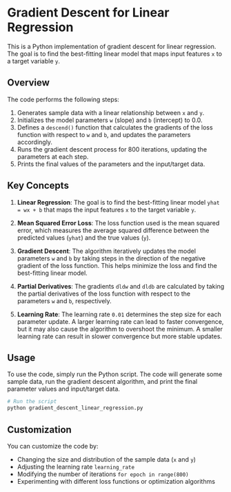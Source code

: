 # Gradient Descent for Linear Regression

This is a Python implementation of gradient descent for linear regression. The goal is to find the best-fitting linear model that maps input features `x` to a target variable `y`.

## Overview

The code performs the following steps:

1. Generates sample data with a linear relationship between `x` and `y`.
2. Initializes the model parameters `w` (slope) and `b` (intercept) to 0.0.
3. Defines a `descend()` function that calculates the gradients of the loss function with respect to `w` and `b`, and updates the parameters accordingly.
4. Runs the gradient descent process for 800 iterations, updating the parameters at each step.
5. Prints the final values of the parameters and the input/target data.

## Key Concepts

1. **Linear Regression**: The goal is to find the best-fitting linear model `yhat = wx + b` that maps the input features `x` to the target variable `y`.

2. **Mean Squared Error Loss**: The loss function used is the mean squared error, which measures the average squared difference between the predicted values (`yhat`) and the true values (`y`).

3. **Gradient Descent**: The algorithm iteratively updates the model parameters `w` and `b` by taking steps in the direction of the negative gradient of the loss function. This helps minimize the loss and find the best-fitting linear model.

4. **Partial Derivatives**: The gradients `dldw` and `dldb` are calculated by taking the partial derivatives of the loss function with respect to the parameters `w` and `b`, respectively.

5. **Learning Rate**: The learning rate `0.01` determines the step size for each parameter update. A larger learning rate can lead to faster convergence, but it may also cause the algorithm to overshoot the minimum. A smaller learning rate can result in slower convergence but more stable updates.

## Usage

To use the code, simply run the Python script. The code will generate some sample data, run the gradient descent algorithm, and print the final parameter values and input/target data.

```python
# Run the script
python gradient_descent_linear_regression.py
```

## Customization

You can customize the code by:

- Changing the size and distribution of the sample data (`x` and `y`)
- Adjusting the learning rate `learning_rate`
- Modifying the number of iterations `for epoch in range(800)`
- Experimenting with different loss functions or optimization algorithms
